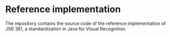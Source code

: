 # Reference implementation
The repository contains the source code of the reference implementation of JSR 381, 
a standardization in Java for Visual Recognition.
